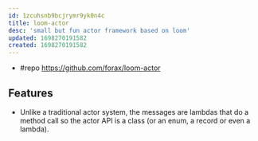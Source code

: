 ```yaml
---
id: 1zcuhsnb9bcjrymr9yk0n4c
title: loom-actor
desc: 'small but fun actor framework based on loom'
updated: 1698270191582
created: 1698270191582
---
```


- #repo https://github.com/forax/loom-actor

## Features

- Unlike a traditional actor system, the messages are lambdas that do a method call so the actor API is a class (or an enum, a record or even a lambda).